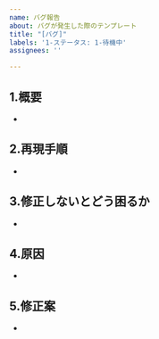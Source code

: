 ```yaml
---
name: バグ報告
about: バグが発生した際のテンプレート
title: "[バグ]"
labels: '1-ステータス: 1-待機中'
assignees: ''

---
```


<!--
0.ラベル付け
①Type  作業の種別を表すラベル(必須)
②Status  状態を表すラベル(Issue作成時はAvailableで良い)
③Priority  優先度を表すラベル(任意)
④Effort  想定される作業量を表すラベル(任意)
-->

<!-- あくまでテンプレートなので必ずしもすべての項目を埋めなくてよい -->
## 1.概要
- 


## 2.再現手順
- 


## 3.修正しないとどう困るか
- 


## 4.原因
- 


## 5.修正案
- 
